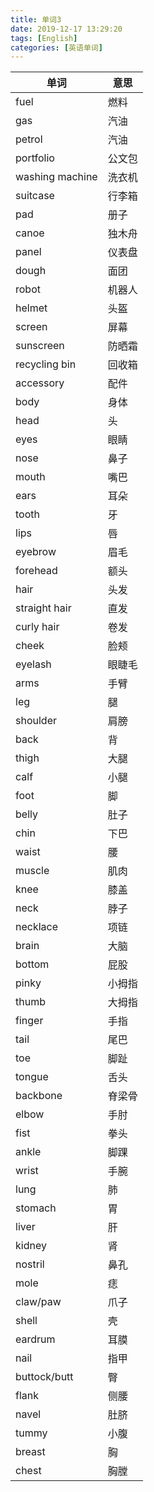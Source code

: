 ```yaml
---
title: 单词3
date: 2019-12-17 13:29:20
tags: [English]
categories: [英语单词]
---
```

|单词|意思|
|-|-|
|fuel | 燃料|
|gas | 汽油|
|petrol | 汽油|
|portfolio | 公文包|
|washing machine | 洗衣机|
|suitcase | 行李箱|
|pad | 册子|
|canoe | 独木舟|
|panel | 仪表盘|
|dough | 面团|
|robot | 机器人|
|helmet | 头盔|
|screen | 屏幕|
|sunscreen | 防晒霜|
|recycling bin | 回收箱|
|accessory | 配件|
|body | 身体|
|head | 头|
|eyes | 眼睛|
|nose | 鼻子|
|mouth | 嘴巴|
|ears | 耳朵|
|tooth | 牙|
|lips | 唇|
|eyebrow | 眉毛|
|forehead | 额头|
|hair | 头发|
|straight hair | 直发|
|curly hair | 卷发|
|cheek | 脸颊|
|eyelash | 眼睫毛|
|arms | 手臂|
|leg | 腿|
|shoulder | 肩膀|
|back | 背|
|thigh | 大腿|
|calf | 小腿|
|foot | 脚|
|belly | 肚子|
|chin | 下巴|
|waist | 腰|
|muscle | 肌肉|
|knee | 膝盖|
|neck | 脖子|
|necklace | 项链|
|brain | 大脑|
|bottom | 屁股|
|pinky | 小拇指|
|thumb | 大拇指|
|finger | 手指|
|tail | 尾巴|
|toe | 脚趾|
|tongue | 舌头|
|backbone | 脊梁骨|
|elbow | 手肘|
|fist | 拳头|
|ankle | 脚踝|
|wrist | 手腕|
|lung | 肺|
|stomach | 胃|
|liver | 肝|
|kidney | 肾|
|nostril | 鼻孔|
|mole | 痣|
|claw/paw | 爪子|
|shell | 壳|
|eardrum | 耳膜|
|nail | 指甲|
|buttock/butt | 臀|
|flank | 侧腰|
|navel | 肚脐|
|tummy | 小腹|
|breast | 胸|
|chest | 胸膛|

